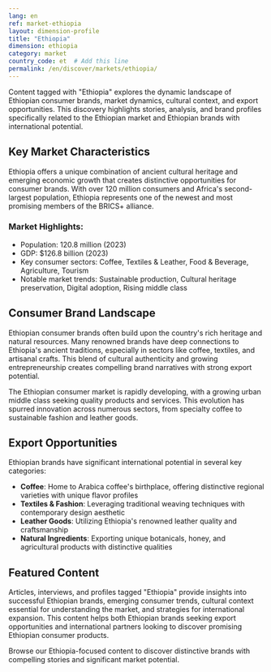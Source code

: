 ```yaml
---
lang: en
ref: market-ethiopia
layout: dimension-profile
title: "Ethiopia"
dimension: ethiopia
category: market
country_code: et  # Add this line
permalink: /en/discover/markets/ethiopia/
---
```


Content tagged with "Ethiopia" explores the dynamic landscape of Ethiopian consumer brands, market dynamics, cultural context, and export opportunities. This discovery highlights stories, analysis, and brand profiles specifically related to the Ethiopian market and Ethiopian brands with international potential.

## Key Market Characteristics

Ethiopia offers a unique combination of ancient cultural heritage and emerging economic growth that creates distinctive opportunities for consumer brands. With over 120 million consumers and Africa's second-largest population, Ethiopia represents one of the newest and most promising members of the BRICS+ alliance.

### Market Highlights:
- Population: 120.8 million (2023)
- GDP: $126.8 billion (2023)
- Key consumer sectors: Coffee, Textiles & Leather, Food & Beverage, Agriculture, Tourism
- Notable market trends: Sustainable production, Cultural heritage preservation, Digital adoption, Rising middle class

## Consumer Brand Landscape

Ethiopian consumer brands often build upon the country's rich heritage and natural resources. Many renowned brands have deep connections to Ethiopia's ancient traditions, especially in sectors like coffee, textiles, and artisanal crafts. This blend of cultural authenticity and growing entrepreneurship creates compelling brand narratives with strong export potential.

The Ethiopian consumer market is rapidly developing, with a growing urban middle class seeking quality products and services. This evolution has spurred innovation across numerous sectors, from specialty coffee to sustainable fashion and leather goods.

## Export Opportunities

Ethiopian brands have significant international potential in several key categories:

- **Coffee**: Home to Arabica coffee's birthplace, offering distinctive regional varieties with unique flavor profiles
- **Textiles & Fashion**: Leveraging traditional weaving techniques with contemporary design aesthetic
- **Leather Goods**: Utilizing Ethiopia's renowned leather quality and craftsmanship
- **Natural Ingredients**: Exporting unique botanicals, honey, and agricultural products with distinctive qualities

## Featured Content

Articles, interviews, and profiles tagged "Ethiopia" provide insights into successful Ethiopian brands, emerging consumer trends, cultural context essential for understanding the market, and strategies for international expansion. This content helps both Ethiopian brands seeking export opportunities and international partners looking to discover promising Ethiopian consumer products.

Browse our Ethiopia-focused content to discover distinctive brands with compelling stories and significant market potential.